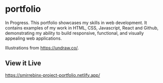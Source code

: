 # portfolio

In Progress. This portfolio showcases my skills in web development. It contains examples of my work in HTML, CSS, Javascript, React and Github, demonstrating my ability to build responsive, functional, and visually appealing web applications.

Illustrations from https://undraw.co/.

## View it Live

https://smirrebinx-project-portfolio.netlify.app/
